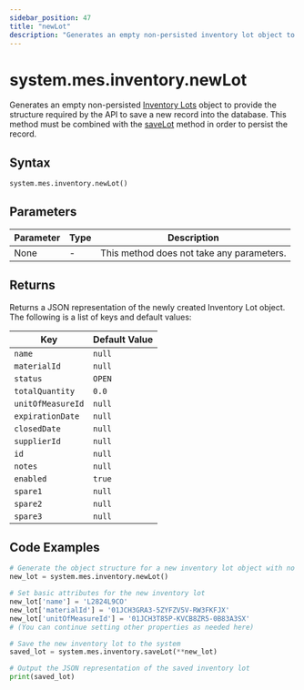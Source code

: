 ```yaml
---
sidebar_position: 47
title: "newLot"
description: "Generates an empty non-persisted inventory lot object to provide the structure to retrieve records from the database."
---
```


# system.mes.inventory.newLot

Generates an empty non-persisted [Inventory Lots](../../data-model/inventory-model/inventory-lot) object to provide the structure required by the API
to save a new record into the database. This method must be combined with the [saveLot](./save-lot) method in order to persist the record.

## Syntax

```python
system.mes.inventory.newLot()
```

## Parameters

| Parameter | Type | Description                               |
| --------- | ---- | ----------------------------------------- |
| None      | -    | This method does not take any parameters. |

## Returns

Returns a JSON representation of the newly created Inventory Lot object. The following is a list of keys and default values:

| Key               | Default Value |
| ----------------- | ------------- |
| `name`            | `null`        |
| `materialId`      | `null`        |
| `status`          | `OPEN`        |
| `totalQuantity`   | `0.0`         |
| `unitOfMeasureId` | `null`        |
| `expirationDate`  | `null`        |
| `closedDate`      | `null`        |
| `supplierId`      | `null`        |
| `id`              | `null`        |
| `notes`           | `null`        |
| `enabled`         | `true`        |
| `spare1`          | `null`        |
| `spare2`          | `null`        |
| `spare3`          | `null`        |

## Code Examples

```python
# Generate the object structure for a new inventory lot object with no initial arguments
new_lot = system.mes.inventory.newLot()

# Set basic attributes for the new inventory lot
new_lot['name'] = 'L2824L9CO'
new_lot['materialId'] = '01JCH3GRA3-5ZYFZV5V-RW3FKFJX'
new_lot['unitOfMeasureId'] = '01JCH3T85P-KVCB8ZR5-0B83A3SX'
# (You can continue setting other properties as needed here)

# Save the new inventory lot to the system
saved_lot = system.mes.inventory.saveLot(**new_lot)

# Output the JSON representation of the saved inventory lot
print(saved_lot)
```
